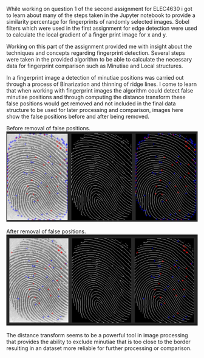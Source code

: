 While working on question 1 of the second assignment for ELEC4630 i got to learn about many of the steps taken in the Jupyter notebook to provide a similarity
percentage for fingerprints of randomly selected images. Sobel filters which were used in the first assignment for edge detection were used to calculate the local
gradient of a finger print image for x and y.

Working on this part of the assignment provided me with insight about the techniques and concepts regarding fingerprint detection. Several  steps were taken in 
the provided algorithm to be able to calculate the necessary data for fingerprint comparison such as Minutiae and Local structures.

In a fingerprint image a detection of minutiae positions was carried out through a process of Binarization and thinning of ridge lines. 
I come to learn that when working with fingerprint images the algorithm could detect false minutiae positions and through computing the distance transform these
false positions would get removed and not included in the final data structure to be used for later processing and comparison, images here show the false positions 
before and after being removed.

Before removal of false positions.
![Minutiae with positions](../images/Minutiae0.png)

After removal of false positions.
![Minutiae with no false positions](../images/Minutiae.png)

The distance transform seems to be a powerful tool in image processing that provides the ability to exclude minutiae that is too close to the border resulting in an
dataset more reliable for further processing or comparison.
